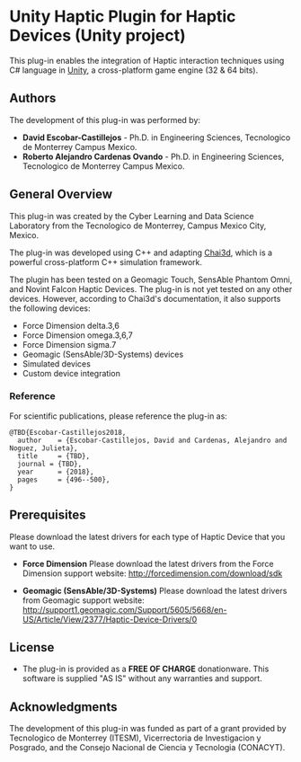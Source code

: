 # Unity Haptic Plugin for Haptic Devices (Unity project)

This plug-in enables the integration of Haptic interaction techniques using C# language in [Unity](https://unity3d.com/), a cross-platform game engine (32 & 64 bits). 

## Authors

The development of this plug-in was performed by:
* **David Escobar-Castillejos** - Ph.D. in Engineering Sciences, Tecnologico de Monterrey Campus Mexico.
* **Roberto Alejandro Cardenas Ovando** - Ph.D. in Engineering Sciences, Tecnologico de Monterrey Campus Mexico.

## General Overview

This plug-in was created by the Cyber Learning and Data Science Laboratory from the Tecnologico de Monterrey, Campus Mexico City, Mexico. 

The plug-in was developed using C++ and adapting [Chai3d](http://chai3d.org/), which is a powerful cross-platform C++ simulation framework. 

 The plugin has been tested on a Geomagic Touch, SensAble Phantom Omni, and Novint Falcon Haptic Devices. The plug-in is not yet tested on any other devices. However, according to Chai3d's documentation, it also supports the following devices:

* Force Dimension delta.3,6
* Force Dimension omega.3,6,7
* Force Dimension sigma.7
* Geomagic (SensAble/3D-Systems) devices
* Simulated devices
* Custom device integration

### Reference

For scientific publications, please reference the plug-in as:

```
@TBD{Escobar-Castillejos2018,
  author    = {Escobar-Castillejos, David and Cardenas, Alejandro and Noguez, Julieta},
  title     = {TBD},
  journal = {TBD},
  year      = {2018},
  pages     = {496--500},
}
```

## Prerequisites

Please download the latest drivers for each type of Haptic Device that you want to use.

* **Force Dimension**
Please download the latest drivers from the Force Dimension support website: http://forcedimension.com/download/sdk

* **Geomagic (SensAble/3D-Systems)**
Please download the latest drivers from Geomagic support website: http://support1.geomagic.com/Support/5605/5668/en-US/Article/View/2377/Haptic-Device-Drivers/0

## License

* The plug-in is provided as a **FREE OF CHARGE** donationware. This software is supplied "AS IS" without any warranties and support. 

## Acknowledgments

The development of this plug-in was funded as part of a grant provided by Tecnologico de Monterrey (ITESM), Vicerrectoria de Investigacion y Posgrado, and the Consejo Nacional de Ciencia y Tecnologia (CONACYT).
